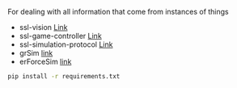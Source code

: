 For dealing with all information that come from instances of things
- ssl-vision [Link](https://github.com/RoboCup-SSL/ssl-vision)
- ssl-game-controller [Link](https://github.com/RoboCup-SSL/ssl-game-controller)
- ssl-simulation-protocol [Link](https://github.com/RoboCup-SSL/ssl-simulation-protocol)
- grSim [link](https://github.com/RoboCup-SSL/grSim)
- erForceSim [link](https://github.com/robotics-erlangen/framework)

```bash
pip install -r requirements.txt
```
